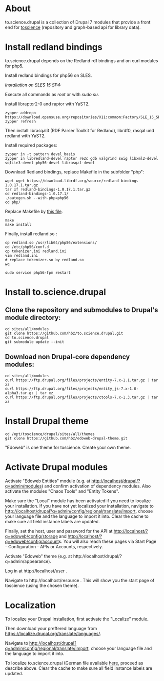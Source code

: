 # About

to.science.drupal is a collection of Drupal 7 modules that provide a front end for [toscience](https://github.com/hbz/to.science) (repository and
graph-based api for library data).

# Install redland bindings

to.science.drupal depends on the Redland rdf bindings and on curl modules for php5.

Install redland bindings for php56 on SLES.

*Installation on SLES 15 SP4:*

Execute all commands as *root* or with *sudo su*.

Install libraptor2-0 and raptor with YaST2.

    zypper addrepo https://download.opensuse.org/repositories/X11:common:Factory/SLE_15_SP2/X11:common:Factory.repo
    zypper refresh

Then install librasqal3 (RDF Parser Toolkit for Redland), librdf0, rasqal und redland with YaST2.

Install required packages:

    zypper in -t pattern devel_basis
    zypper in libredland-devel raptor re2c gdb valgrind swig libxml2-devel sqlite3-devel php56-devel librasqal-devel

Download Redland bindings, replace Makefile in the subfolder "php":

    wget wget https://download.librdf.org/source/redland-bindings-1.0.17.1.tar.gz
    tar xf redland-bindings-1.0.17.1.tar.gz
    cd redland-bindings-1.0.17.1/
    ./autogen.sh --with-php=php56
    cd php/
     
Replace Makefile by [this file](https://github.com/hbz/to.science.drupal/blob/master/makefile_changed_redland_sles_php56.Makefile).
     
    make
    make install

Finally, install redland.so :

    cp redland.so /usr/lib64/php56/extensions/
    cd /etc/php56/conf.d
    cp tokenizer.ini redland.ini
    vim redland.ini
    # replace tokenizer.so by redland.so
    wq

    sudo service php56-fpm restart

# Install to.science.drupal
## Clone the repository and submodules to Drupal's module directory:

    cd sites/all/modules
    git clone https://github.com/hbz/to.science.drupal.git
    cd to.science.drupal
    git submodule update --init
    
## Download non Drupal-core dependency modules:

    cd sites/all/modules
    curl https://ftp.drupal.org/files/projects/entity-7.x-1.1.tar.gz | tar xz
    curl https://ftp.drupal.org/files/projects/entity_js-7.x-1.0-alpha3.tar.gz | tar xz
    curl https://ftp.drupal.org/files/projects/ctools-7.x-1.3.tar.gz | tar xz

# Install Drupal theme

    cd /opt/toscience/drupal/sites/all/themes
    git clone https://github.com/hbz/edoweb-drupal-theme.git

"Edoweb" is one theme for toscience. Create your own theme.

# Activate Drupal modules
Activate "Edoweb Entities" module (e.g. at <http://localhost/drupal/?q=admin/modules>) and confirm activation of dependency modules. Also activate the modules "Chaos Tools" and "Entity Tokens".

Make sure the "Local" module has been activated if you need to localize your installation. If you have not yet localized your installation, navigate to <http://localhost/drupal?q=admin/config/regional/translate/import>, choose your language file and the language to import it into.  Clear the cache to make sure all field instance labels are updated.

Finally, set the host, user and password for the API at <http://localhost/?q=edoweb/config/storage>  and <http://localhost/?q=edoweb/config/account>s.  You will also reach these pages via Start Page - Configuration - APIs  or Accounts, respectively.

Activate "Edoweb" theme (e.g. at http://localhost/drupal/?q=admin/appearance).

Log in at http://localhost/user .

Navigate to http://localhost/resource . This will show you the start page of toscience (using the chosen theme).


# Localization

To localize your Drupal installation, first activate the "Localize" module. 

Then download your preffered language from <https://localize.drupal.org/translate/languages/>. 

Navigate to <http://localhost/drupal?q=admin/config/regional/translate/import>, choose your language file and the language to import it into. 

To localize to.science.drupal (German file available [here](german.po), proceed as describe above. Clear the cache to make sure all field instance labels are updated.
